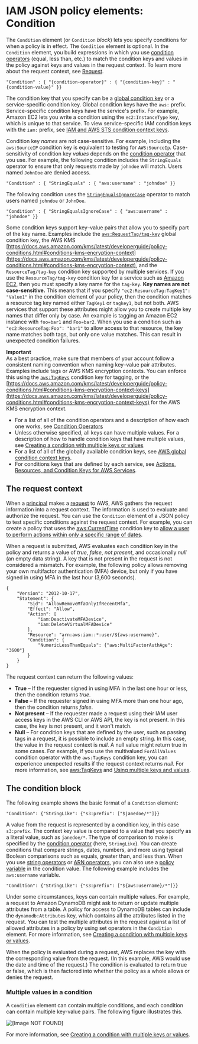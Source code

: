 # IAM JSON policy elements: Condition<a name="reference_policies_elements_condition"></a>

The `Condition` element \(or `Condition` *block*\) lets you specify conditions for when a policy is in effect\. The `Condition` element is optional\. In the `Condition` element, you build expressions in which you use [condition operators](reference_policies_elements_condition_operators.md) \(equal, less than, etc\.\) to match the condition keys and values in the policy against keys and values in the request context\. To learn more about the request context, see [Request](intro-structure.md#intro-structure-request)\.

```
"Condition" : { "{condition-operator}" : { "{condition-key}" : "{condition-value}" }}
```

The condition key that you specify can be a [global condition key](reference_policies_condition-keys.md) or a service\-specific condition key\. Global condition keys have the `aws:` prefix\. Service\-specific condition keys have the service's prefix\. For example, Amazon EC2 lets you write a condition using the `ec2:InstanceType` key, which is unique to that service\. To view service\-specific IAM condition keys with the `iam:` prefix, see [IAM and AWS STS condition context keys](reference_policies_iam-condition-keys.md)\.

Condition key *names* are not case\-sensitive\. For example, including the `aws:SourceIP` condition key is equivalent to testing for `AWS:SourceIp`\. Case\-sensitivity of condition key *values* depends on the [condition operator](reference_policies_elements_condition_operators.md) that you use\. For example, the following condition includes the `StringEquals` operator to ensure that only requests made by `johndoe` will match\. Users named `JohnDoe` are denied access\.

```
"Condition" : { "StringEquals" : { "aws:username" : "johndoe" }}
```

The following condition uses the [`StringEqualsIgnoreCase`](reference_policies_elements_condition_operators.md#Conditions_String) operator to match users named `johndoe` or `JohnDoe`\.

```
"Condition" : { "StringEqualsIgnoreCase" : { "aws:username" : "johndoe" }}
```

Some condition keys support key–value pairs that allow you to specify part of the key name\. Examples include the [`aws:RequestTag/tag-key`](reference_policies_condition-keys.md) global condition key, the AWS KMS [https://docs.aws.amazon.com/kms/latest/developerguide/policy-conditions.html#conditions-kms-encryption-context](https://docs.aws.amazon.com/kms/latest/developerguide/policy-conditions.html#conditions-kms-encryption-context), and the `ResourceTag/tag-key` condition key supported by multiple services\. If you use the `ResourceTag/tag-key` condition key for a service such as [Amazon EC2](https://docs.aws.amazon.com/AWSEC2/latest/UserGuide/iam-policy-structure.html#amazon-ec2-keys), then you must specify a key name for the `tag-key`\. **Key names are not case\-sensitive\.** This means that if you specify `"ec2:ResourceTag:TagKey1": "Value1"` in the condition element of your policy, then the condition matches a resource tag key named either `TagKey1` or `tagkey1`, but not both\. AWS services that support these attributes might allow you to create multiple key names that differ only by case\. An example is tagging an Amazon EC2 instance with `foo=bar1` and `Foo=bar2`\. When you use a condition such as `"ec2:ResourceTag:Foo": "bar1"` to allow access to that resource, the key name matches both tags, but only one value matches\. This can result in unexpected condition failures\.

**Important**  
As a best practice, make sure that members of your account follow a consistent naming convention when naming key–value pair attributes\. Examples include tags or AWS KMS encryption contexts\. You can enforce this using the [`aws:TagKeys`](reference_policies_condition-keys.md#condition-keys-tagkeys) condition key for tagging, or the [https://docs.aws.amazon.com/kms/latest/developerguide/policy-conditions.html#conditions-kms-encryption-context-keys](https://docs.aws.amazon.com/kms/latest/developerguide/policy-conditions.html#conditions-kms-encryption-context-keys) for the AWS KMS encryption context\.
+ For a list of all of the condition operators and a description of how each one works, see [Condition Operators](reference_policies_elements_condition_operators.md)
+ Unless otherwise specified, all keys can have multiple values\. For a description of how to handle condition keys that have multiple values, see [Creating a condition with multiple keys or values](reference_policies_multi-value-conditions.md)
+ For a list of all of the globally available condition keys, see [AWS global condition context keys](reference_policies_condition-keys.md)\.
+ For conditions keys that are defined by each service, see [Actions, Resources, and Condition Keys for AWS Services](reference_policies_actions-resources-contextkeys.html)\.

## The request context<a name="AccessPolicyLanguage_RequestContext"></a>

When a [principal](intro-structure.md#intro-structure-principal) makes a [request](intro-structure.md#intro-structure-request) to AWS, AWS gathers the request information into a request context\. The information is used to evaluate and authorize the request\. You can use the `Condition` element of a JSON policy to test specific conditions against the request context\. For example, you can create a policy that uses the [aws:CurrentTime](reference_policies_condition-keys.md#condition-keys-currenttime) condition key to [allow a user to perform actions within only a specific range of dates](reference_policies_examples_aws-dates.md)\.

When a request is submitted, AWS evaluates each condition key in the policy and returns a value of *true*, *false*, *not present*, and occasionally *null* \(an empty data string\)\. A key that is not present in the request is not considered a mismatch\. For example, the following policy allows removing your own multifactor authentication \(MFA\) device, but only if you have signed in using MFA in the last hour \(3,600 seconds\)\. 

```
{
    "Version": "2012-10-17",
    "Statement": {
        "Sid": "AllowRemoveMfaOnlyIfRecentMfa",
        "Effect": "Allow",
        "Action": [
            "iam:DeactivateMFADevice",
            "iam:DeleteVirtualMFADevice"
        ],
        "Resource": "arn:aws:iam::*:user/${aws:username}",
        "Condition": {
            "NumericLessThanEquals": {"aws:MultiFactorAuthAge": "3600"}
        }
    }
}
```

The request context can return the following values:
+ **True** – If the requester signed in using MFA in the last one hour or less, then the condition returns *true*\. 
+ **False** – If the requester signed in using MFA more than one hour ago, then the condition returns *false*\. 
+ **Not present** – If the requester made a request using their IAM user access keys in the AWS CLI or AWS API, the key is not present\. In this case, the key is not present, and it won't match\. 
+ **Null** – For condition keys that are defined by the user, such as passing tags in a request, it is possible to include an empty string\. In this case, the value in the request context is *null*\. A null value might return true in some cases\. For example, if you use the multivalued `ForAllValues` condition operator with the `aws:TagKeys` condition key, you can experience unexpected results if the request context returns *null*\. For more information, see [aws:TagKeys](reference_policies_condition-keys.md#condition-keys-tagkeys) and [Using multiple keys and values](reference_policies_multi-value-conditions.md#reference_policies_multi-key-or-value-conditions)\.

## The condition block<a name="AccessPolicyLanguage_ConditionBlock"></a>

The following example shows the basic format of a `Condition` element:

```
"Condition": {"StringLike": {"s3:prefix": ["$janedoe/*"]}}
```

A value from the request is represented by a condition key, in this case `s3:prefix`\. The context key value is compared to a value that you specify as a literal value, such as `janedoe/*`\. The type of comparison to make is specified by the [condition operator](reference_policies_elements_condition_operators.md) \(here, `StringLike`\)\. You can create conditions that compare strings, dates, numbers, and more using typical Boolean comparisons such as equals, greater than, and less than\. When you use [string operators](reference_policies_elements_condition_operators.md#Conditions_String) or [ARN operators](reference_policies_elements_condition_operators.md#Conditions_ARN), you can also use a [policy variable](reference_policies_variables.md) in the condition value\. The following example includes the `aws:username` variable\. 

```
"Condition": {"StringLike": {"s3:prefix": ["${aws:username}/*"]}}
```

Under some circumstances, keys can contain multiple values\. For example, a request to Amazon DynamoDB might ask to return or update multiple attributes from a table\. A policy for access to DynamoDB tables can include the `dynamodb:Attributes` key, which contains all the attributes listed in the request\. You can test the multiple attributes in the request against a list of allowed attributes in a policy by using set operators in the `Condition` element\. For more information, see [Creating a condition with multiple keys or values](reference_policies_multi-value-conditions.md)\. 

When the policy is evaluated during a request, AWS replaces the key with the corresponding value from the request\. \(In this example, AWS would use the date and time of the request\.\) The condition is evaluated to return true or false, which is then factored into whether the policy as a whole allows or denies the request\. 

### Multiple values in a condition<a name="Condition-multiple-conditions"></a>

A `Condition` element can contain multiple conditions, and each condition can contain multiple key\-value pairs\. The following figure illustrates this\. 

![\[Image NOT FOUND\]](http://docs.aws.amazon.com/IAM/latest/UserGuide/images/AccessPolicyLanguage_Condition_Block.diagram.png)

For more information, see [Creating a condition with multiple keys or values](reference_policies_multi-value-conditions.md)\. 